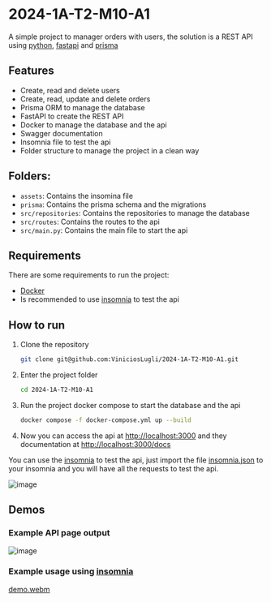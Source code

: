 # 2024-1A-T2-M10-A1

A simple project to manager orders with users, the solution is a REST API using [python](https://www.python.org/), [fastapi](https://fastapi.tiangolo.com/) and [prisma](https://prisma-client-py.readthedocs.io/en/stable/)

## Features

-   Create, read and delete users
-   Create, read, update and delete orders
-   Prisma ORM to manage the database
-   FastAPI to create the REST API
-   Docker to manage the database and the api
-   Swagger documentation
-   Insomnia file to test the api
-   Folder structure to manage the project in a clean way

## Folders:

-   `assets`: Contains the insomina file
-   `prisma`: Contains the prisma schema and the migrations
-   `src/repositories`: Contains the repositories to manage the database
-   `src/routes`: Contains the routes to the api
-   `src/main.py`: Contains the main file to start the api

## Requirements

There are some requirements to run the project:

-   [Docker](https://www.docker.com/)
-   Is recommended to use [insomnia](https://insomnia.rest/) to test the api

## How to run

1. Clone the repository

    ```bash
    git clone git@github.com:ViniciosLugli/2024-1A-T2-M10-A1.git
    ```

2. Enter the project folder

    ```bash
    cd 2024-1A-T2-M10-A1
    ```

3. Run the project docker compose to start the database and the api

    ```bash
    docker compose -f docker-compose.yml up --build
    ```

4. Now you can access the api at [http://localhost:3000](http://localhost:3000) and they documentation at [http://localhost:3000/docs](http://localhost:3000/docs)

You can use the [insomnia](https://insomnia.rest/) to test the api, just import the file [insomnia.json](./assets/Insomnia.json) to your insomnia and you will have all the requests to test the api.

![image](https://github.com/ViniciosLugli/2024-1A-T2-M10-A1/assets/40807526/2bfdc72e-e698-416e-a51a-436668750ee4)

## Demos

### Example API page output

![image](https://github.com/ViniciosLugli/2024-1A-T2-M10-A1/assets/40807526/7a9e2885-d006-434e-bcb7-04dcbbf75522)

### Example usage using [insomnia](https://insomnia.rest/)

[demo.webm](https://github.com/ViniciosLugli/2024-1A-T2-M10-A1/assets/40807526/1485ff31-b075-45e1-912e-0b664b555766)
